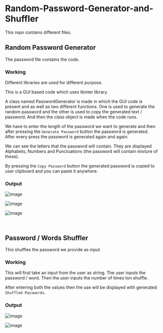 # Random-Password-Generator-and-Shuffler

This repo contains different files. 


## Random Password Generator

The password file contains the code.

### Working

Different libraries are used for different purpose.

This is a GUI based code which uses tkinter library.

A class named PasswordGenerator is made in which the GUI code is present and as well as two different functions. One is used to generate the random password and the other is used to copy the generated text / password. And then the class object is made when the code runs.

We have to enter the length of the password we want to generate and then after pressing the `Generate Password` button the password is generated. After every press the password is generated again and again.

We can see the letters that the password will contain. They are displayed Alphabets, Numbers and Punctuations (the password will contain mixture of these).

By pressing the `Copy Password` button the generated password is copied to user clipboard and you can paste it anywhere.
### Output

![image](https://user-images.githubusercontent.com/91841622/230788824-cf1e195c-9465-4b97-975e-3058b1784531.png)


![image](https://user-images.githubusercontent.com/91841622/230789021-eee2d8bb-c4d5-453b-a778-336dca543aea.png)


![image](https://user-images.githubusercontent.com/91841622/230789039-2d72e079-5599-47a1-996c-5bf449b94758.png)

<br>

## Password / Words Shuffler 

This shuffles the password we provide as input.

### Working

This will first take an input from the user as string. The user inputs the password / word. Then the user inputs the number of times ton shuffle.

After entering both the values then the use will be displayed with generated `Shuffled Passwords`.

### Output

![image](https://user-images.githubusercontent.com/91841622/230789385-be2f0838-11b1-47d5-9cab-b1707d719ea1.png)


![image](https://user-images.githubusercontent.com/91841622/230789429-c857a409-ca46-4f40-b5b9-c4f84010018a.png)



